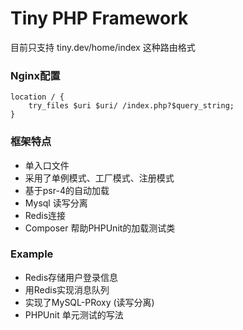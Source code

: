 # Tiny PHP Framework

目前只支持 tiny.dev/home/index 这种路由格式
### Nginx配置
    location / {
        try_files $uri $uri/ /index.php?$query_string;
    }

### 框架特点
- 单入口文件
- 采用了单例模式、工厂模式、注册模式
- 基于psr-4的自动加载
- Mysql 读写分离 
- Redis连接
- Composer 帮助PHPUnit的加载测试类

### Example
- Redis存储用户登录信息
- 用Redis实现消息队列
- 实现了MySQL-PRoxy (读写分离)
- PHPUnit 单元测试的写法



